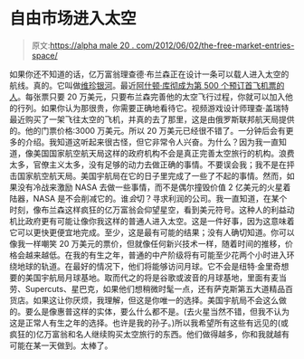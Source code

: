 # 自由市场进入太空

> 原文:[https://alpha male 20 . com/2012/06/02/the-free-market-entries-space/](https://alphamale20.com/2012/06/02/the-free-market-enters-space/)

如果你还不知道的话，亿万富翁理查德·布兰森正在设计一条可以载人进入太空的航线。真的。它叫做[维珍银河](http://www.virgingalactic.com/)。最近[阿什顿·库彻成为第 500 个预订首飞机票的人](http://www.virgin.com/richard-branson/blog/our-500th-astronaut--ashton-kutcher)。每张票只要 20 万美元，只要布兰森完善他的太空飞行过程，你就可以加入他的行列。如果你认为那很贵，你需要正确地看待它。视频游戏设计师理查·盖瑞特最近购买了一架飞往太空的飞机，并真的去了那里，这是由俄罗斯联邦航天局提供的。他的门票价格:3000 万美元。所以 20 万美元已经很不错了。一分钟后会有更多的介绍。我知道这听起来很古怪，但它非常令人兴奋。为什么？因为我一直知道，像美国国家航空航天局这样的政府机构不会是真正完善太空旅行的机构。浪费太多，官僚主义太多，没有足够的动力去做正确的事情。不要误会我；我不是在抨击国家航空航天局。美国宇航局在它的日子里完成了一些了不起的事情。然而，如果没有冷战来激励 NASA 去做一些事情，而不是偶尔撞毁价值 2 亿美元的火星着陆器，NASA 是不会削减它的。谁*会*切？寻求利润的公司。我一直知道，在某个时刻，像布兰森这样疯狂的亿万富翁会仰望星空，看到美元符号。这种人的利益动机比政府更有可能让像你我这样的普通人进入太空。这是一件好事，因为这意味着它可以更快更便宜地完成。至少，这是最有可能的结果；没有人确切知道。你可以像我一样嘲笑 20 万美元的票价，但就像任何新兴技术一样，随着时间的推移，价格会越来越低。在我的有生之年，普通的中产阶级将有可能至少花两个小时进入环绕地球的轨道。在最好的情况下，他们将能够访问月球。它不会是纽特·金里奇想要的美国宇航局月球基地。取而代之的将是谷歌或波音的月球基地，里面有麦当劳、Supercuts、星巴克，如果他们想稍微时髦一点，还有萨克斯第五大道精品百货店。如果这让你厌烦，我理解，但这是你唯一的选择。美国宇航局不会这么做的。要么是像惠普这样的实体，要么什么都不是。(去火星当然不错，但我不认为这是正常人有生之年的选择。也许是我的孙子。)所以我希望所有这些有远见的(或疯狂的)亿万富翁和名人继续购买太空旅行的东西。他们做得越多，你和我就越有可能在某一天做到。太棒了。